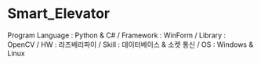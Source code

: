 # Smart_Elevator
Program Language : Python & C# / Framework : WinForm / Library : OpenCV / HW : 라즈베리파이 / Skill : 데이터베이스 & 소켓 통신 / OS : Windows & Linux
